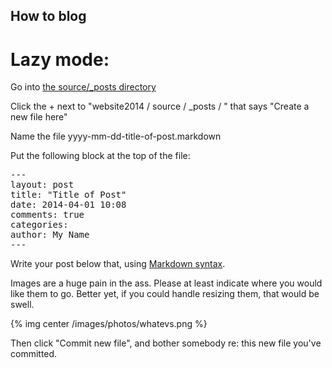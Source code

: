 How to blog
-----------

Lazy mode:
==========

Go into [the source/\_posts directory](https://github.com/sshchicago/website2014/tree/master/source/_posts)

Click the + next to "website2014 / source / \_posts / " that says "Create a new file here"

Name the file yyyy-mm-dd-title-of-post.markdown

Put the following block at the top of the file:

<pre>
---
layout: post
title: "Title of Post"
date: 2014-04-01 10:08
comments: true
categories: 
author: My Name
---
</pre>


Write your post below that, using [Markdown syntax](http://daringfireball.net/projects/markdown/syntax). 


Images are a huge pain in the ass. Please at least indicate where you would like them to go. Better yet, if you could handle resizing them, that would be swell. 

{% img center /images/photos/whatevs.png  %}

Then click "Commit new file", and bother somebody re: this new file you've committed.
